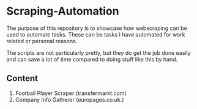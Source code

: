 # Scraping-Automation

The purpose of this repository is to showcase how webscraping can be used to automate tasks. These can be tasks I have automated for work related or personal reasons.

The scripts are not particularly pretty, but they do get the job done easily and can save a lot of time compared to doing stuff like this by hand.


## Content

1. Football Player Scraper (transfermarkt.com)
2. Company Info Gatherer (europages.co.uk.)

